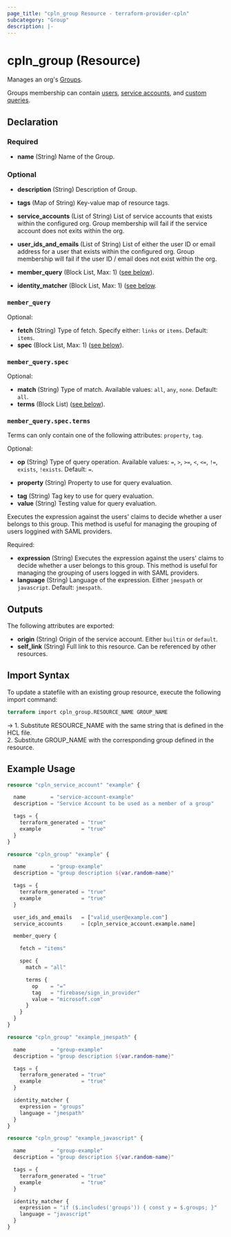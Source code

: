 ```yaml
---
page_title: "cpln_group Resource - terraform-provider-cpln"
subcategory: "Group"
description: |-
---
```


# cpln_group (Resource)

Manages an org's [Groups](https://docs.controlplane.com/reference/group).

Groups membership can contain [users](https://docs.controlplane.com/reference/user), [service accounts](https://docs.controlplane.com/reference/serviceaccount), and [custom queries](https://docs.controlplane.com/reference/group#query).

## Declaration

### Required

- **name** (String) Name of the Group.

### Optional

- **description** (String) Description of Group.
- **tags** (Map of String) Key-value map of resource tags.
- **service_accounts** (List of String) List of service accounts that exists within the configured org. Group membership will fail if the service account does not exits within the org.
- **user_ids_and_emails** (List of String) List of either the user ID or email address for a user that exists within the configured org. Group membership will fail if the user ID / email does not exist within the org.

- **member_query** (Block List, Max: 1) ([see below](#nestedblock--member_query)).
- **identity_matcher** (Block List, Max: 1) ([see below](#nestedblock--identity_matcher).

<a id="nestedblock--member_query"></a>

### `member_query`

Optional:

- **fetch** (String) Type of fetch. Specify either: `links` or `items`. Default: `items`.
- **spec** (Block List, Max: 1) ([see below](#nestedblock--member_query--spec)).

<a id="nestedblock--member_query--spec"></a>

### `member_query.spec`

Optional:

- **match** (String) Type of match. Available values: `all`, `any`, `none`. Default: `all`.
- **terms** (Block List) ([see below](#nestedblock--member_query--spec--terms)).

<a id="nestedblock--member_query--spec--terms"></a>

### `member_query.spec.terms`

<!-- Terms can only contain one of the following attributes: `property`, `rel`, `tag`. -->

Terms can only contain one of the following attributes: `property`, `tag`.

Optional:

- **op** (String) Type of query operation. Available values: `=`, `>`, `>=`, `<`, `<=`, `!=`, `exists`, `!exists`. Default: `=`.

- **property** (String) Property to use for query evaluation.
<!-- - **rel** (String) Rel to use use for query evaluation. -->
- **tag** (String) Tag key to use for query evaluation.
- **value** (String) Testing value for query evaluation.

<a id="nestedblock--identity_matcher"></a>

Executes the expression against the users' claims to decide whether a user belongs to this group.
This method is useful for managing the grouping of users loggined with SAML providers.

Required:

- **expression** (String) Executes the expression against the users' claims to decide whether a user belongs to this group. This method is useful for managing the grouping of users logged in with SAML providers.
- **language** (String) Language of the expression. Either `jmespath` or `javascript`. Default: `jmespath`.

## Outputs

The following attributes are exported:

- **origin** (String) Origin of the service account. Either `builtin` or `default`.
- **self_link** (String) Full link to this resource. Can be referenced by other resources.

## Import Syntax

To update a statefile with an existing group resource, execute the following import command:

```terraform
terraform import cpln_group.RESOURCE_NAME GROUP_NAME
```

-> 1. Substitute RESOURCE_NAME with the same string that is defined in the HCL file.<br/>2. Substitute GROUP_NAME with the corresponding group defined in the resource.

## Example Usage

```terraform
resource "cpln_service_account" "example" {

  name        = "service-account-example"
  description = "Service Account to be used as a member of a group"

  tags = {
    terraform_generated = "true"
    example             = "true"
  }
}

resource "cpln_group" "example" {

  name        = "group-example"
  description = "group description ${var.random-name}"

  tags = {
    terraform_generated = "true"
    example             = "true"
  }

  user_ids_and_emails   = ["valid_user@example.com"]
  service_accounts      = [cpln_service_account.example.name]

  member_query {

    fetch = "items"

    spec {
      match = "all"

      terms {
        op    = "="
        tag   = "firebase/sign_in_provider"
        value = "microsoft.com"
      }
    }
  }
}

resource "cpln_group" "example_jmespath" {

  name        = "group-example"
  description = "group description ${var.random-name}"

  tags = {
    terraform_generated = "true"
    example             = "true"
  }

  identity_matcher {
    expression = "groups"
    language = "jmespath"
  }
}

resource "cpln_group" "example_javascript" {

  name        = "group-example"
  description = "group description ${var.random-name}"

  tags = {
    terraform_generated = "true"
    example             = "true"
  }

  identity_matcher {
    expression = "if ($.includes('groups')) { const y = $.groups; }"
    language = "javascript"
  }
}
```

